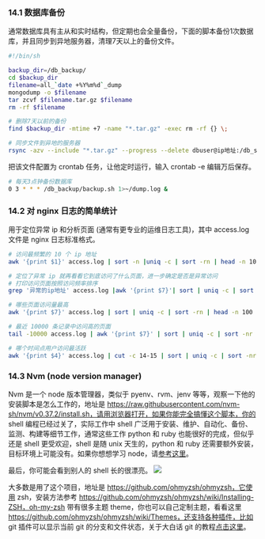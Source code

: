 ### 14.1 数据库备份
通常数据库具有主从和实时结构，但定期也会全量备份，下面的脚本备份1次数据库，并且同步到异地服务器，清理7天以上的备份文件。

```bash
#!/bin/sh

backup_dir=/db_backup/
cd $backup_dir
filename=all_`date +%Y%m%d`_dump
mongodump -o $filename
tar zcvf $filename.tar.gz $filename
rm -rf $filename

# 删除7天以前的备份
find $backup_dir -mtime +7 -name "*.tar.gz" -exec rm -rf {} \;

# 同步文件到异地的服务器
rsync -azv --include "*.tar.gz" --progress --delete dbuser@ip地址:/db_sync/
```

把该文件配置为 crontab 任务，让他定时运行，输入 crontab -e 编辑万后保存。

```bash
# 每天3点钟备份数据库
0 3 * * * /db_backup/backup.sh 1>~/dump.log &
```

### 14.2 对 nginx 日志的简单统计
用于定位异常 ip 和分析页面 (通常有更专业的运维日志工具)，其中 access.log  文件是 nginx 日志标准格式。

```bash
# 访问最频繁的 10 个 ip 地址
awk '{print $1}' access.log | sort -n |uniq -c | sort -rn | head -n 10

# 定位了异常 ip 就再看看它到底访问了什么页面，进一步确定是否是异常访问
# 打印访问页面按照访问频率排序
grep '异常的ip地址' access.log |awk '{print $7}'| sort | uniq -c | sort -rn | head -n 100

# 哪些页面访问量最高
awk '{print $7}' access.log | sort | uniq -c | sort -rn | head -n 100

# 最近 10000 条记录中访问高的页面
tail -10000 access.log | awk '{print $7}' | sort | uniq -c | sort -nr | less

# 哪个时间点用户访问最活跃
awk '{print $4}' access.log | cut -c 14-15 | sort | uniq -c | sort -nr | head -n 100
```

### 14.3 Nvm (node version manager) 
Nvm 是一个 node 版本管理器，类似于 pyenv、rvm、jenv 等等，观察一下他的安装脚本是怎么工作的，地址是 https://raw.githubusercontent.com/nvm-sh/nvm/v0.37.2/install.sh，请用浏览器打开，如果你能完全搞懂这个脚本，你的 shell 编程已经过关了，实际工作中 shell 广泛用于安装、维护、自动化、备份、监测、构建等细节工作，通常这些工作 python 和 ruby 也能很好的完成，但似乎还是 shell 更受欢迎，shell 是随 unix 天生的，python 和 ruby 还需要额外安装，目标环境上可能没有。如果你想想学习 node，请[参考这里](http://www.develop-developer.com/topics/u2FMkKa6ZcnThbvSz)。

最后，你可能会看到别人的 shell 长的很漂亮。
![](https://user-images.githubusercontent.com/1816101/62960429-ebf9c880-bdfa-11e9-9d26-193d50ea34de.jpg)

大多数是用了这个项目，地址是 https://github.com/ohmyzsh/ohmyzsh，它使用 zsh，安装方法参考 https://github.com/ohmyzsh/ohmyzsh/wiki/Installing-ZSH，oh-my-zsh 带有很多主题 theme，你也可以自己定制主题，看看这里 https://github.com/ohmyzsh/ohmyzsh/wiki/Themes，还支持各种插件，比如 git 插件可以显示当前 git 的分支和文件状态，关于大白话 git 的教程[点击这里](http://www.develop-developer.com/topics/7iESoSi7bXYkdfM4z)。
